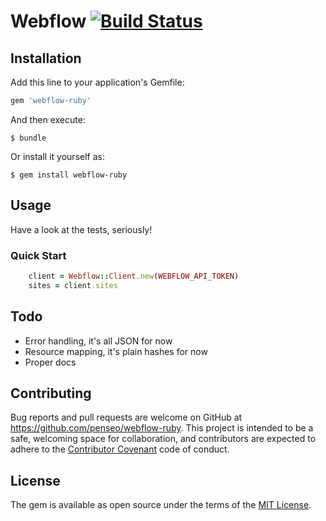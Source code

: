# Webflow [![Build Status](https://travis-ci.org/penseo/webflow-ruby.svg?branch=master)](https://travis-ci.org/penseo/webflow-ruby)

## Installation

Add this line to your application's Gemfile:

```ruby
gem 'webflow-ruby'
```

And then execute:

    $ bundle

Or install it yourself as:

    $ gem install webflow-ruby

## Usage

Have a look at the tests, seriously!

### Quick Start
```ruby
    client = Webflow::Client.new(WEBFLOW_API_TOKEN)
    sites = client.sites
```

## Todo

* Error handling, it's all JSON for now
* Resource mapping, it's plain hashes for now
* Proper docs

## Contributing

Bug reports and pull requests are welcome on GitHub at https://github.com/penseo/webflow-ruby. This project is intended to be a safe, welcoming space for collaboration, and contributors are expected to adhere to the [Contributor Covenant](http://contributor-covenant.org) code of conduct.


## License

The gem is available as open source under the terms of the [MIT License](http://opensource.org/licenses/MIT).
